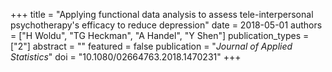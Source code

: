 +++
title = "Applying functional data analysis to assess tele-interpersonal psychotherapy's efficacy to reduce depression"
date = 2018-05-01
authors = ["H Woldu", "TG Heckman", "A Handel", "Y Shen"]
publication_types = ["2"]
abstract = ""
featured = false
publication = "*Journal of Applied Statistics*"
doi = "10.1080/02664763.2018.1470231"
+++

